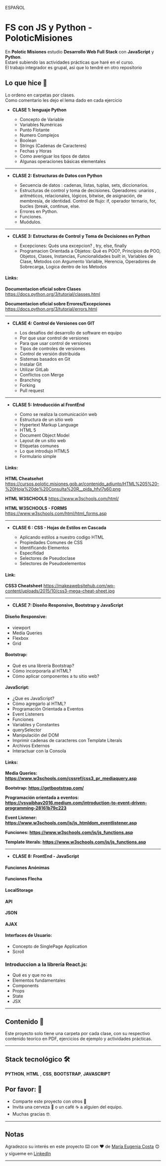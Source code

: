 ESPAÑOL

# FS con JS y Python - PoloticMisiones

En **Polotic Misiones** estudio **Desarrollo Web Full Stack** con **JavaScript** y **Python**. <br>
Estaré subiendo las actividades prácticas que haré en el curso. <br>
El trabajo integrador es grupal, asi que lo tendré en otro repositorio

## Lo que hice 🚀

Lo ordeno en carpetas por clases. <br>
Como comentario les dejo el lema dado en cada ejercicio

* **CLASE 1: lenguaje Python**

  * Concepto de Variable
  * Variables  Numéricas
  * Punto Flotante
  * Numero Complejos
  * Boolean
  * Strings (Cadenas de Caracteres)
  * Fechas y Horas
  * Como averiguar los tipos de datos
  * Algunas operaciones básicas elementales

---

* **CLASE 2: Estructuras de Datos con Python**

  * Secuencia de datos : cadenas, listas, tuplas, sets, diccionarios. 
  * Estructuras de control y toma de decisiones. Operadores: unarios , aritméticos, relacionales, lógicos, bitwise, de asignación, de membresía, de identidad. Control de flujo: if, operador ternario, for, bucles (break, continue, else.
  * Errores en Python. 
  * Funciones. 
  * Muódulos.

---

* **CLASE 3: Estructuras de Control y Toma de Decisiones en Python**

  * Excepciones: Qués una excepcion? , try, else, finally
  * Programacion Orientada a Objetos: Qué es POO?, Principios de POO, Objetos, Clases, Instancias, Funcionalidades built in, Variables de Clase, Metodos con Argumento Variable, Herencia, Operadores de Sobrecarga, Logica dentro de los Metodos

#### Links:

**Documentacion oficial sobre Clases** https://docs.python.org/3/tutorial/classes.html
 
**Documentacion oficial sobre Errores/Excepciones** https://docs.python.org/3/tutorial/errors.html

---

* **CLASE 4: Control de Versiones con GIT**

  * Los desafíos del desarrollo de software en equipo
  * Por que usar control de versiones
  * Para que usar control de versiones
  * Tipos de controles de versiones
  * Control de versión distribuida
  * Sistemas basados en Git
  * Instalar Git
  * Utilizar GitLab
  * Conflictos con Merge
  * Branching
  * Forking
  * Pull request

---

* **CLASE 5: Introducción al FrontEnd**

  * Como se realiza la comunicación web
  * Estructura de un sitio web
  * Hypertext Markup Language
  * HTML 5
  * Document Object Model
  * Layout de un sitio web
  * Etiquetas comunes
  * Lo que introdujo HTML5
  * Formulario simple
 
#### Links:

**HTML Cheatsehet** https://cursos.polotic.misiones.gob.ar/contenido_adjunto/HTML%205%20-%20Hoja%20de%20Consulta%20R__pida_hfvl7s60.png

**HTML W3SCHOOLS** https://www.w3schools.com/html/

**HTML W3SCHOOLS - FORMS** https://www.w3schools.com/html/html_forms.asp

---

* **CLASE 6 : CSS - Hojas de Estilos en Cascada**
  
  * Aplicando estilos a nuestro codigo HTML
  * Propiedades Comunes de CSS
  * Identificando Elementos
  * Especifidad
  * Selectores de Pseudoclase
  * Selectores de Pseudoelementos

#### Link:

**CSS3 Cheatsheet** https://makeawebsitehub.com/wp-content/uploads/2015/10/css3-mega-cheat-sheet.jpg

---

* **CLASE 7: Diseño Responsive, Bootstrap y JavaScript**

#### Diseño Responsive: 
  * viewport
  * Media Queries
  * Flexbox
  * Grid

#### Bootstrap: 
  * Qué es una librería Bootstrap? 
  * Cómo incorporarla al HTML? 
  * Cómo aplicar componentes a tu sitio web?
  
#### JavaScript: 
  * ¿Que es JavaScript? 
  * Cómo agregarlo al HTML?
  * Programación Orientada a Eventos
  * Event Listeners
  * Funciones
  * Variables y Constantes
  * querySelector
  * Manipulación del DOM
  * Imprimir cadenas de caracteres con Template Literals
  * Archivos Externos
  * Interactuar con la Consola

#### Links:

**Media Queries: https://www.w3schools.com/cssref/css3_pr_mediaquery.asp**

**Bootstrap: https://getbootstrap.com/**

**Programación orientada a eventos: https://vsvaibhav2016.medium.com/introduction-to-event-driven-programming-28161b79c223**

**Event Listener: https://www.w3schools.com/js/js_htmldom_eventlistener.asp**

**Funciones: https://www.w3schools.com/js/js_functions.asp**

**Template literals: https://www.w3schools.com/js/js_functions.asp**

---

* **CLASE 8: FrontEnd - JavaScript**

#### Funciones Anónimas

#### Funciones Flecha

#### LocalStorage

#### API

#### JSON

#### AJAX

#### Interfaces de Usuario:
  * Concepto de SinglePage Application
  * Scroll
  
### Introduccion a la librería React.js:
  * Qué es y que no es
  * Elementos fundamentales
  * Components
  * Props
  * State
  * JSX

---

## Contenido 🚀

Este proyecto solo tiene una carpeta por cada clase, con su respectivo contenido teoríco en PDF, ejercicios de ejemplo y actividades prácticas.

---
## Stack tecnológico 🛠️

**PYTHON**, **HTML** , **CSS**, **BOOTSTRAP**, **JAVASCRIPT**


## Por favor: 🎁

* Comparte este proyecto con otros 📢
* Invita una cerveza 🍺 o un café ☕ a alguien del equipo.
* Muchas gracias 🤓.

---

## Notas

Agradezco su interés en este proyecto ⌨️ con ❤️ de [María Eugenia Costa](https://github.com/eugenia1984) 😊 y sígueme en [LinkedIn](http://www.linkedin.com/in/maríaeugeniacosta)

---
